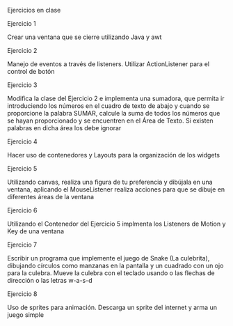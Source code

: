 Ejercicios en clase

Ejercicio 1

Crear una ventana que se cierre utilizando Java y awt

Ejercicio 2

Manejo de eventos a través de listeners. Utilizar ActionListener para el control de botón

Ejercicio 3

Modifica la clase del Ejercicio 2 e implementa una sumadora, que permita ir introduciendo los números en el cuadro de texto de abajo y cuando se proporcione la palabra SUMAR, calcule la suma de todos los números que se hayan proporcionado y se encuentren en el Área de Texto. Si existen palabras en dicha área los debe ignorar

Ejercicio 4

Hacer uso de contenedores y Layouts para la organización de los widgets

Ejercicio 5

Utilizando canvas, realiza una figura de tu preferencia y dibújala en una ventana, aplicando el MouseListener realiza acciones para que se dibuje en diferentes áreas de la ventana

Ejercicio 6

Utilizando el Contenedor del Ejercicio 5 implmenta los Listeners de Motion y Key de una ventana

Ejercicio 7

Escribir un programa que implemente el juego de Snake (La culebrita), dibujando círculos como manzanas en la pantalla y un cuadrado con un ojo para la culebra. Mueve la culebra con el teclado usando o las flechas de dirección o las letras w-a-s-d

Ejercicio 8

Uso de sprites para animación. Descarga un sprite del internet y arma un juego simple